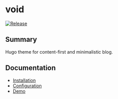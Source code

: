 # void

[![Release](https://img.shields.io/github/v/release/younsl/younsl.github.io?style=flat-square&color=black)](https://github.com/younsl/younsl.github.io/releases)

## Summary

Hugo theme for content-first and minimalistic blog.

## Documentation

- [Installation](./installation.md)
- [Configuration](./configuration.md)
- [Demo](./demo.md)